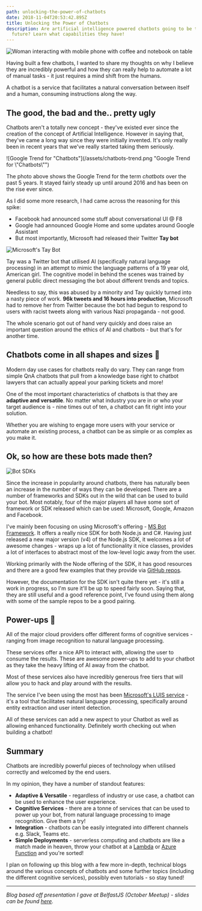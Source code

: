 ```yaml
---
path: unlocking-the-power-of-chatbots
date: 2018-11-04T20:53:42.895Z
title: Unlocking the Power of Chatbots
description: Are artificial intelligence powered chatbots going to be the
  future? Learn what capabilities they have!
---
```

![Woman interacting with mobile phone with coffee and notebook on table](/assets/chatbot-message.jpg "Chatbots are accessible, even from your mobile phone")

Having built a few chatbots, I wanted to share my thoughts on why I believe they are incredibly powerful and how they can really help to automate a lot of manual tasks - it just requires a mind shift from the humans.

A chatbot is a service that facilitates a natural conversation between itself and a human, consuming instructions along the way.

## The good, the bad and the.. pretty ugly

Chatbots aren't a totally new concept - they've existed ever since the creation of the concept of Artificial Intelligence. However in saying that, they've came a long way since they were initially invented. It's only really been in recent years that we've really started taking them seriously.

![Google Trend for "Chatbots"](/assets/chatbots-trend.png "Google Trend for \\"Chatbots\\"")

The photo above shows the Google Trend for the term *chatbots* over the past 5 years. It stayed fairly steady up until around 2016 and has been on the rise ever since.

As I did some more research, I had came across the reasoning for this spike:

* Facebook had announced some stuff about conversational UI @ F8
* Google had announced Google Home and some updates around Google Assistant
* But most importantly, Microsoft had released their Twitter **Tay bot**

![Microsoft's Tay Bot](/assets/tay-bot.jpg "Microsoft's Tay Bot")

Tay was a Twitter bot that utilised AI (specifically natural language processing) in an attempt to mimic the language patterns of a 19 year old, American girl. The cognitive model in behind the scenes was trained by general public direct messaging the bot about different trends and topics.

Needless to say, this was abused by a minority and Tay quickly turned into a nasty piece of work. **96k tweets and 16 hours into production**, Microsoft had to remove her from Twitter because the bot had begun to respond to users with racist tweets along with various Nazi propaganda - not good.

The whole scenario got out of hand very quickly and does raise an important question around the ethics of AI and chatbots - but that's for another time.

## Chatbots come in all shapes and sizes 🤖

Modern day use cases for chatbots really do vary. They can range from simple QnA chatbots that pull from a knowledge base right to chatbot lawyers that can actually appeal your parking tickets and more!

One of the most important characteristics of chatbots is that they are **adaptive and versatile**. No matter what industry you are in or who your target audience is - nine times out of ten, a chatbot can fit right into your solution.

Whether you are wishing to engage more users with your service or automate an existing process, a chatbot can be as simple or as complex as you make it.

## Ok, so how are these bots made then?

![Bot SDKs](/assets/bot-frameworks.png "Bot SDKs")

Since the increase in popularity around chatbots, there has naturally been an increase in the number of ways they can be developed. There are a number of frameworks and SDKs out in the wild that can be used to build your bot. Most notably, four of the major players all have some sort of framework or SDK released which can be used: Microsoft, Google, Amazon and Facebook.

I've mainly been focusing on using Microsoft's offering - [MS Bot Framework](https://dev.botframework.com/). It offers a really nice SDK for both Node.js and C#. Having just released a new major version (v4) of the Node.js SDK, it welcomes a lot of awesome changes - wraps up a lot of functionality it nice classes, provides a lot of interfaces to abstract most of the low-level logic away from the user.

Working primarily with the Node offering of the SDK, it has good resources and there are a good few examples that they provide via [GitHub repos](https://github.com/Microsoft/BotBuilder-Samples).

However, the documentation for the SDK isn't quite there yet - it's still a work in progress, so I'm sure it'll be up to speed fairly soon. Saying that, they are still useful and a good reference point, I've found using them along with some of the sample repos to be a good pairing.

## Power-ups 🚀

All of the major cloud providers offer different forms of cognitive services - ranging from image recognition to natural language processing.

These services offer a nice API to interact with, allowing the user to consume the results. These are awesome power-ups to add to your chatbot as they take the heavy lifting of AI away from the chatbot.

Most of these services also have incredibly generous free tiers that will allow you to hack and play around with the results.

The service I've been using the most has been [Microsoft's LUIS service](https://www.luis.ai/) - it's a tool that facilitates natural language processing, specifically around entity extraction and user intent detection.

All of these services can add a new aspect to your Chatbot as well as allowing enhanced functionality. Definitely worth checking out when building a chatbot!

## Summary

Chatbots are incredibly powerful pieces of technology when utilised correctly and welcomed by the end users.

In my opinion, they have a number of standout features:

* **Adaptive & Versatile** - regardless of industry or use case, a chatbot can be used to enhance the user experience.
* **Cognitive Services** - there are a tonne of services that can be used to power up your bot, from natural language processing to image recognition. Give them a try!
* **Integration** - chatbots can be easily integrated into different channels e.g. Slack, Teams etc.
* **Simple Deployments** - serverless computing and chatbots are like a match made in heaven, throw your chatbot at a [Lambda](https://aws.amazon.com/lambda/) or [Azure Function](https://azure.microsoft.com/en-gb/services/functions/) and you're sorted!

I plan on following up this blog with a few more in-depth, technical blogs around the various concepts of chatbots and some further topics (including the different cognitive services), possibly even tutorials - so stay tuned!

- - -

*Blog based off presentation I gave at BelfastJS (October Meetup) - slides can be found [here](https://slides.com/petermcaree/chatbot).*